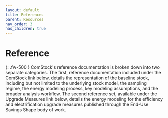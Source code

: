 ```yaml
---
layout: default
title: References
parent: Resources
nav_order: 3
has_children: true
---
```


# Reference
{: .fw-500 }
ComStock's reference documentation is broken down into two separate categories. The first, reference documentation included under the ComStock link below, details the representation of the baseline stock, including but not limited to the underlying stock model, the sampling regime, the energy modeling process, key modeling assumptions, and the broader analysis workflow. The second reference set, available under the Upgrade Measures link below, details the energy modeling for the efficiency and electrification upgrade measures published through the End-Use Savings Shape body of work.
